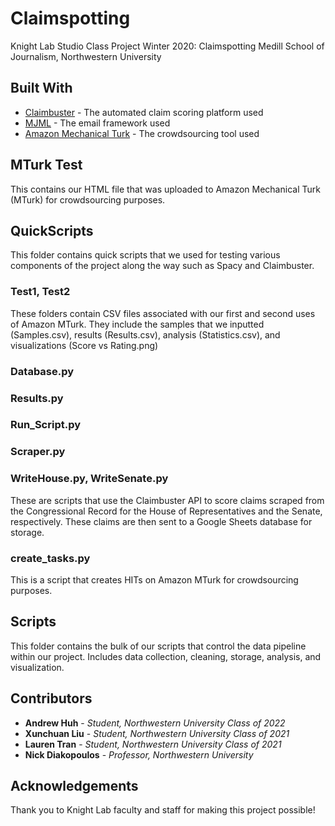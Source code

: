 # Claimspotting
Knight Lab Studio Class Project Winter 2020: Claimspotting
Medill School of Journalism, Northwestern University 

## Built With
* [Claimbuster](https://idir.uta.edu/claimbuster/) - The automated claim scoring platform used
* [MJML](https://mjml.io/) - The email framework used
* [Amazon Mechanical Turk](https://www.mturk.com/) - The crowdsourcing tool used

## MTurk Test
This contains our HTML file that was uploaded to Amazon Mechanical Turk (MTurk) for crowdsourcing purposes. 

## QuickScripts
This folder contains quick scripts that we used for testing various components of the project along the way such as Spacy and Claimbuster. 

### Test1, Test2
These folders contain CSV files associated with our first and second uses of Amazon MTurk. They include the samples that we inputted (Samples.csv), results (Results.csv), analysis (Statistics.csv), and visualizations (Score vs Rating.png) 

### Database.py

### Results.py

### Run_Script.py

### Scraper.py

### WriteHouse.py, WriteSenate.py
These are scripts that use the Claimbuster API to score claims scraped from the Congressional Record for the House of Representatives and the Senate, respectively. These claims are then sent to a Google Sheets database for storage. 

### create_tasks.py 
This is a script that creates HITs on Amazon MTurk for crowdsourcing purposes. 

## Scripts
This folder contains the bulk of our scripts that control the data pipeline within our project. Includes data collection, cleaning, storage, analysis, and visualization. 

## Contributors 
* **Andrew Huh** - *Student, Northwestern University Class of 2022*
* **Xunchuan Liu** - *Student, Northwestern University Class of 2021*
* **Lauren Tran** - *Student, Northwestern University Class of 2021*
* **Nick Diakopoulos** - *Professor, Northwestern University* 

## Acknowledgements 
Thank you to Knight Lab faculty and staff for making this project possible!
